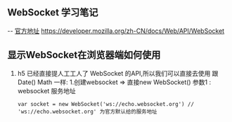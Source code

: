 ## WebSocket 学习笔记
-- [官方地址](https://developer.mozilla.org/zh-CN/docs/Web/API/WebSocket)
https://developer.mozilla.org/zh-CN/docs/Web/API/WebSocket
## 显示WebSocket在浏览器端如何使用
1) h5 已经直接提人工工人了 WebSocket 的API,所以我们可以直接去使用
   跟Date() Math 一样:
   1.创建websocket => 直接new WebSocket()
    参数1 : websocket 服务地址
    ```
    var socket = new WebSocket('ws://echo.websocket.org') // 'ws://echo.websocket.org' 为官方默认给的服务地址
    ```



